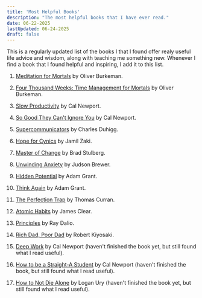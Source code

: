 ```yaml
---
title: 'Most Helpful Books'
description: "The most helpful books that I have ever read."
date: 06-22-2025
lastUpdated: 06-24-2025
draft: false
---
```


This is a regularly updated list of the books I that I found offer realy useful life advice and wisdom, along with teaching me something new. Whenever I find a book that I found helpful and inspiring, I add it to this list.

1. [Meditation for Mortals](https://www.amazon.com/Meditations-Mortals-Embrace-Limitations-Counts/dp/0374611998) by Oliver Burkeman.

2. [Four Thousand Weeks: Time Management for Mortals](https://www.amazon.com/Four-Thousand-Weeks-Management-Mortals/dp/0374159122) by Oliver Burkeman.

3. [Slow Productivity](https://calnewport.com/my-new-book-slow-productivity/) by Cal Newport.

4. [So Good They Can't Ignore You](https://www.amazon.com/Good-They-Cant-Ignore-You/dp/1455509124) by Cal Newport.

5. [Supercommunicators](https://www.charlesduhigg.com/supercommunicators) by Charles Duhigg.

6. [Hope for Cynics](https://www.amazon.com/Hope-Cynics-Surprising-Science-Goodness/dp/153874306X) by Jamil Zaki.

7. [Master of Change](https://www.amazon.com/Master-Change-Everything-Changing-Including/dp/006325316X) by Brad Stulberg.

8. [Unwinding Anxiety](https://www.amazon.com/Unwinding-Anxiety-Science-Shows-Cycles/dp/0593330447) by Judson Brewer.

9.  [Hidden Potential](https://www.amazon.com/Hidden-Potential-Science-Achieving-Greater/dp/0593653149) by Adam Grant.

10. [Think Again](https://www.amazon.com/Think-Again-Power-Knowing-What/dp/1984878107) by Adam Grant.  

11. [The Perfection Trap](https://www.amazon.com/Perfection-Trap-Embracing-Power-Enough/dp/1982149531) by Thomas Curran.

12. [Atomic Habits](https://www.amazon.com/Atomic-Habits-Proven-Build-Break/dp/0735211299) by James Clear.

13. [Principles](https://www.amazon.com/Principles-Life-Work-Ray-Dalio/dp/1501124021) by Ray Dalio.

14. [Rich Dad, Poor Dad](https://www.amazon.com/Rich-Dad-Poor-Teach-Middle/dp/1612680194) by Robert Kiyosaki.

15. [Deep Work](https://www.amazon.com/Deep-Work-Focused-Success-Distracted/dp/1455586692) by Cal Newport (haven't finished the book yet, but still found what I read useful).

16. [How to be a Straight-A Student](https://www.amazon.com/How-Become-Straight-Student-Unconventional/dp/0767922719) by Cal Newport (haven't finished the book, but still found what I read useful).

17. [How to Not Die Alone](https://www.amazon.com/How-Not-Die-Alone-Surprising/dp/1982120622) by Logan Ury (haven't finished the book yet, but still found what I read useful).
